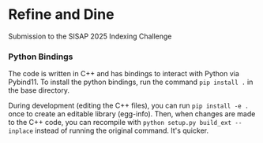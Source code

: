 # Refine and Dine
Submission to the SISAP 2025 Indexing Challenge


### Python Bindings
The code is written in C++ and has bindings to interact with Python via Pybind11. To install the python bindings, run the command `pip install .` in the base directory. 

During development (editing the C++ files), you can run `pip install -e .` once to create an editable library (egg-info). Then, when changes are made to the C++ code, you can recompile with `python setup.py build_ext --inplace` instead of running the original command. It's quicker. 


